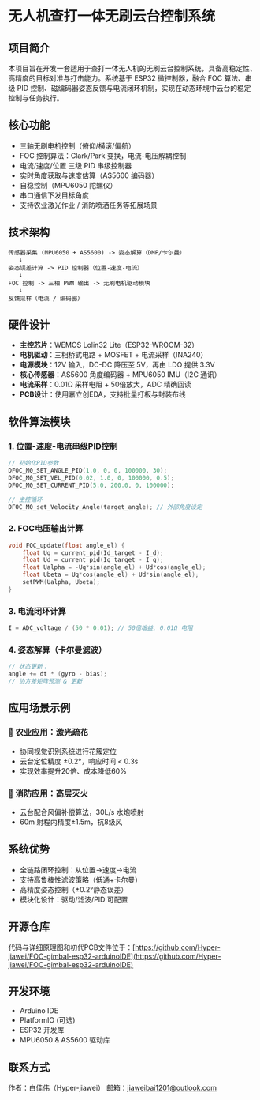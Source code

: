 # 无人机查打一体无刷云台控制系统

## 项目简介

本项目旨在开发一套适用于查打一体无人机的无刷云台控制系统，具备高稳定性、高精度的目标对准与打击能力。系统基于 ESP32 微控制器，融合 FOC 算法、串级 PID 控制、磁编码器姿态反馈与电流闭环机制，实现在动态环境中云台的稳定控制与任务执行。

## 核心功能

* 三轴无刷电机控制（俯仰/横滚/偏航）
* FOC 控制算法：Clark/Park 变换，电流-电压解耦控制
* 电流/速度/位置 三级 PID 串级控制器
* 实时角度获取与速度估算（AS5600 编码器）
* 自稳控制（MPU6050 陀螺仪）
* 串口通信下发目标角度
* 支持农业激光作业 / 消防喷洒任务等拓展场景

## 技术架构

```
传感器采集 (MPU6050 + AS5600) -> 姿态解算（DMP/卡尔曼）
   ↓
姿态误差计算 -> PID 控制器（位置-速度-电流）
   ↓
FOC 控制 -> 三相 PWM 输出 -> 无刷电机驱动模块
   ↓
反馈采样（电流 / 编码器）
```

## 硬件设计

* **主控芯片**：WEMOS Lolin32 Lite（ESP32-WROOM-32）
* **电机驱动**：三相桥式电路 + MOSFET + 电流采样（INA240）
* **电源模块**：12V 输入，DC-DC 降压至 5V，再由 LDO 提供 3.3V
* **核心传感器**：AS5600 角度编码器 + MPU6050 IMU（I2C 通讯）
* **电流采样**：0.01Ω 采样电阻 + 50倍放大，ADC 精确回读
* **PCB设计**：使用嘉立创EDA，支持批量打板与封装布线

## 软件算法模块

### 1. 位置-速度-电流串级PID控制

```cpp
// 初始化PID参数
DFOC_M0_SET_ANGLE_PID(1.0, 0, 0, 100000, 30);
DFOC_M0_SET_VEL_PID(0.02, 1.0, 0, 100000, 0.5);
DFOC_M0_SET_CURRENT_PID(5.0, 200.0, 0, 100000);

// 主控循环
DFOC_M0_set_Velocity_Angle(target_angle); // 外部角度设定
```

### 2. FOC电压输出计算

```cpp
void FOC_update(float angle_el) {
    float Uq = current_pid(Id_target - I_d);
    float Ud = current_pid(Iq_target - I_q);
    float Ualpha = -Uq*sin(angle_el) + Ud*cos(angle_el);
    float Ubeta = Uq*cos(angle_el) + Ud*sin(angle_el);
    setPWM(Ualpha, Ubeta);
}
```

### 3. 电流闭环计算

```cpp
I = ADC_voltage / (50 * 0.01); // 50倍增益, 0.01Ω 电阻
```

### 4. 姿态解算（卡尔曼滤波）

```cpp
// 状态更新：
angle += dt * (gyro - bias);
// 协方差矩阵预测 & 更新
```

## 应用场景示例

### 🌼 农业应用：激光疏花

* 协同视觉识别系统进行花簇定位
* 云台定位精度 ±0.2°，响应时间 < 0.3s
* 实现效率提升20倍、成本降低60%

### 🚒 消防应用：高层灭火

* 云台配合风偏补偿算法，30L/s 水炮喷射
* 60m 射程内精度±1.5m，抗8级风

## 系统优势

* 全链路闭环控制：从位置→速度→电流
* 支持高鲁棒性滤波策略（低通+卡尔曼）
* 高精度姿态控制（±0.2°静态误差）
* 模块化设计：驱动/滤波/PID 可配置

## 开源仓库

代码与详细原理图和初代PCB文件位于：[https://github.com/Hyper-jiawei/FOC-gimbal-esp32-arduinoIDE](https://github.com/Hyper-jiawei/FOC-gimbal-esp32-arduinoIDE)

## 开发环境

* Arduino IDE
* PlatformIO (可选)
* ESP32 开发库
* MPU6050 & AS5600 驱动库

## 联系方式

作者：白佳伟（Hyper-jiawei）
邮箱：jiaweibai1201@outlook.com
